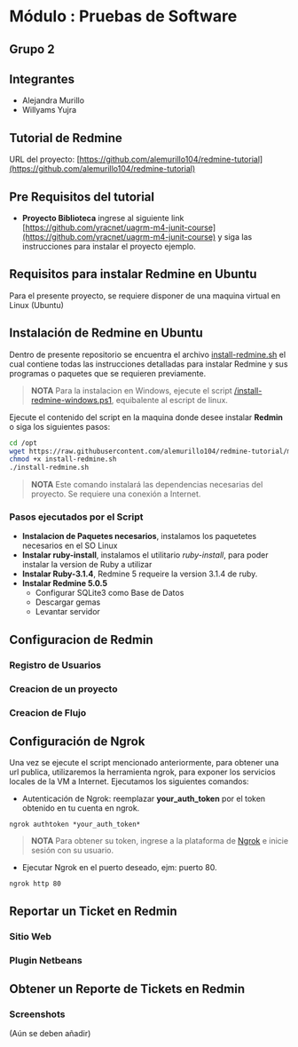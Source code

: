 # Módulo : Pruebas de Software

## Grupo 2

## Integrantes

- Alejandra Murillo
- Willyams Yujra

## Tutorial de Redmine

URL del proyecto: [https://github.com/alemurillo104/redmine-tutorial](https://github.com/alemurillo104/redmine-tutorial)

## Pre Requisitos del tutorial

- **Proyecto Biblioteca** ingrese al siguiente link  [https://github.com/yracnet/uagrm-m4-junit-course](https://github.com/yracnet/uagrm-m4-junit-course) y siga las instrucciones para instalar el proyecto ejemplo. 

## Requisitos para instalar Redmine en Ubuntu
Para el presente proyecto, se requiere disponer de una maquina virtual en Linux (Ubuntu)

## Instalación de Redmine en Ubuntu

Dentro de presente repositorio se encuentra el archivo [install-redmine.sh](**install-redmine.sh**) el cual contiene todas las instrucciones detalladas para instalar Redmine y sus programas o paquetes que se requieren previamente.

> **NOTA**
> Para la instalacion en Windows, ejecute el script [/install-redmine-windows.ps1](install-redmine-windows.ps1), equibalente al escript de linux.

Ejecute el contenido del script en la maquina donde desee instalar **Redmin** o siga los siguientes pasos:

```sh
cd /opt
wget https://raw.githubusercontent.com/alemurillo104/redmine-tutorial/main/install-redmine.sh
chmod +x install-redmine.sh
./install-redmine.sh
```

> **NOTA**
> Este comando instalará las dependencias necesarias del proyecto. Se requiere una conexión a Internet.

### Pasos ejecutados por el Script

- **Instalacion de Paquetes necesarios**, instalamos los paquetetes necesarios en el SO Linux
- **Instalar ruby-install**, instalamos el utilitario _ruby-install_, para poder instalar la version de Ruby a utilizar
- **Instalar Ruby-3.1.4**, Redmine 5 requeire la version 3.1.4 de ruby. 
- **Instalar Redmine 5.0.5**
  - Configurar SQLite3 como Base de Datos
  - Descargar gemas
  - Levantar servidor

## Configuracion de Redmin
### Registro de Usuarios
### Creacion de un proyecto
### Creacion de Flujo

## Configuración de Ngrok 
Una vez se ejecute el script mencionado anteriormente, para obtener una url publica, utilizaremos la herramienta ngrok, para exponer los servicios locales de la VM a Internet.
Ejecutamos los siguientes comandos:
-  Autenticación de Ngrok: reemplazar **your_auth_token** por el token obtenido en tu cuenta en ngrok.
  
``
ngrok authtoken *your_auth_token*
``
> **NOTA**
> Para obtener su token, ingrese a la plataforma de [Ngrok](https://ngrok.com/) e inicie sesión con su usuario.

- Ejecutar Ngrok en el puerto deseado, ejm: puerto 80.

``
ngrok http 80
``
## Reportar un Ticket en Redmin
### Sitio Web
### Plugin Netbeans

## Obtener un Reporte de Tickets en Redmin


### Screenshots
(Aún se deben añadir)
